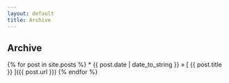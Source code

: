 ```yaml
---
layout: default
title: Archive
---
```


<section id="archive">
<h2>Archive</h2>
{% for post in site.posts %}
  * {{ post.date | date_to_string }} &raquo; [ {{ post.title }} ]({{ post.url }})
{% endfor %}
</section>